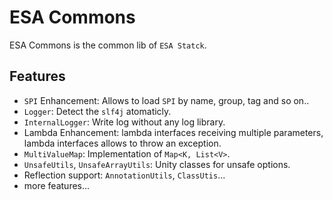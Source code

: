 # ESA Commons

ESA Commons is the common lib of `ESA Statck`.

## Features

- `SPI` Enhancement:  Allows to load `SPI` by name, group, tag and so on..
- `Logger`: Detect the `slf4j` atomaticly.
- `InternalLogger`: Write log  without any log library.
- Lambda Enhancement: lambda interfaces receiving multiple parameters,  lambda interfaces allows to throw an exception.
- `MultiValueMap`: Implementation of `Map<K, List<V>`.
- `UnsafeUtils`, `UnsafeArrayUtils`: Unity classes for unsafe options.
- Reflection support: `AnnotationUtils`, `ClassUtis`...
- more features...

